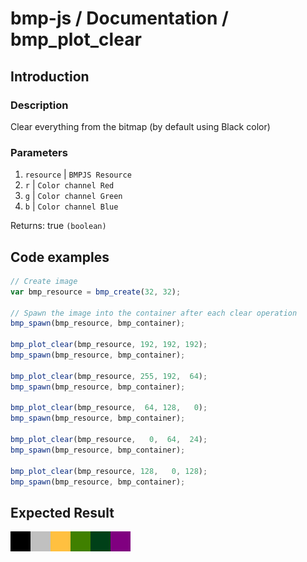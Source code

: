 # bmp-js / Documentation / bmp_plot_clear
## Introduction

### Description

Clear everything from the bitmap (by default using Black color)

### Parameters

1. `resource` | `BMPJS Resource`
2. `r` | `Color channel Red`
3. `g` | `Color channel Green`
4. `b` | `Color channel Blue`

Returns: true `(boolean)`

## Code examples

```js
// Create image
var bmp_resource = bmp_create(32, 32);

// Spawn the image into the container after each clear operation
bmp_spawn(bmp_resource, bmp_container);

bmp_plot_clear(bmp_resource, 192, 192, 192);
bmp_spawn(bmp_resource, bmp_container);

bmp_plot_clear(bmp_resource, 255, 192,  64);
bmp_spawn(bmp_resource, bmp_container);

bmp_plot_clear(bmp_resource,  64, 128,   0);
bmp_spawn(bmp_resource, bmp_container);

bmp_plot_clear(bmp_resource,   0,  64,  24);
bmp_spawn(bmp_resource, bmp_container);

bmp_plot_clear(bmp_resource, 128,   0, 128);
bmp_spawn(bmp_resource, bmp_container);
```

## Expected Result

![expected-result](./img/022.png)
